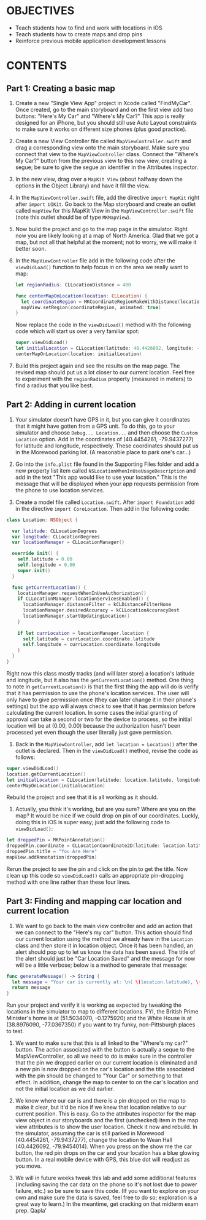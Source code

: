 OBJECTIVES
===
- Teach students how to find and work with locations in iOS
- Teach students how to create maps and drop pins
- Reinforce previous mobile application development lessons


CONTENTS
===
Part 1: Creating a basic map
---
1. Create a new "Single View App" project in Xcode called "FindMyCar". Once created, go to the main storyboard and on the first view add two buttons: "Here's My Car" and "Where's My Car?" This app is really designed for an iPhone, but you should still use Auto Layout constraints to make sure it works on different size phones (plus good practice).

2. Create a new View Controller file called `MapViewController.swift` and drag a corresponding view onto the main storyboard.  Make sure you connect that view to the `MapViewController` class. Connect the "Where's My Car?" button from the previous view to this new view, creating a segue; be sure to give the segue an identifier in the Attributes inspector.

3. In the new view, drag over a `MapKit View` (about halfway down the options in the Object Library) and have it fill the view.

4. In the `MapViewController.swift` file, add the directive `import MapKit` right after `import UIKit`. Go back to the Map storyboard and create an outlet called `mapView` for this MapKit View in the `MapViewController.swift` file (note this outlet should be of type `MKMapView`).

5. Now build the project and go to the map page in the simulator. Right now you are likely looking at a map of North America.  Glad that we got a map, but not all that helpful at the moment; not to worry, we will make it better soon.

6. In the `MapViewController` file add in the following code after the `viewDidLoad()` function to help focus in on the area we really want to map:

    ```swift
    let regionRadius: CLLocationDistance = 400
    
    func centerMapOnLocation(location: CLLocation) {
      let coordinateRegion = MKCoordinateRegionMakeWithDistance(location.coordinate, regionRadius * 2.0, regionRadius * 2.0)
      mapView.setRegion(coordinateRegion, animated: true)
    }
    ```

    Now replace the code in the `viewDidLoad()` method with the following code which will start us over a very familiar spot:

    ```swift
    super.viewDidLoad()
    let initialLocation = CLLocation(latitude: 40.4426092, longitude: -79.9454014)
    centerMapOnLocation(location: initialLocation)
    ```

7. Build this project again and see the results on the map page. The revised map should put us a lot closer to our current location.  Feel free to experiment with the `regionRadius` property (measured in meters) to find a radius that you like best.

Part 2: Adding in current location
---
1. Your simulator doesn't have GPS in it, but you can give it coordinates that it might have gotten from a GPS unit. To do this, go to your simulator and choose `Debug... Location...` and then choose the `Custom Location` option.  Add in the coordinates of (40.4454261, -79.9437277) for latitude and longitude, respectively.  These coordinates should put us in the Morewood parking lot. (A reasonable place to park one's car...)

1. Go into the `info.plist` file found in the Supporting Files folder and add a new property list item called `NSLocationWhenInUseUsageDescription` and add in the text "This app would like to use your location." This is the message that will be displayed when your app requests permission from the phone to use location services.

1. Create a model file called `Location.swift`. After `import Foundation` add in the directive `import CoreLocation`.  Then add in the following code:

  ```swift
  class Location: NSObject {
  
    var latitude: CLLocationDegrees
    var longitude: CLLocationDegrees
    var locationManager = CLLocationManager()
  
    override init() {
      self.latitude = 0.00
      self.longitude = 0.00
      super.init()
    }
  
    func getCurrentLocation() {
      locationManager.requestWhenInUseAuthorization()  
      if CLLocationManager.locationServicesEnabled() {
        locationManager.distanceFilter = kCLDistanceFilterNone
        locationManager.desiredAccuracy = kCLLocationAccuracyBest
        locationManager.startUpdatingLocation()
      }
      
      if let currLocation = locationManager.location {
        self.latitude = currLocation.coordinate.latitude
        self.longitude = currLocation.coordinate.longitude
      }
    }
  }
  ``` 

  Right now this class mostly tracks (and will later store) a location's latitude and longitude, but it also has the `getCurrentLocation()` method. One thing to note in `getCurrentLocation()` is that the first thing the app will do is verify that it has permission to use the phone's location services. The user will only have to give permission once (they can later change it in their phone's settings) but the app will always check to see that it has permission before calculating the current location. In some cases the initial granting of approval can take a second or two for the device to process, so the initial location will be at (0.00, 0.00) because the authorization hasn't been processed yet even though the user literally just gave permission. 

1. Back in the `MapViewController`, add `let location = Location()` after the outlet is declared. Then in the `viewDidLoad()` method, revise the code as follows:

  ```swift
  super.viewDidLoad()
  location.getCurrentLocation()
  let initialLocation = CLLocation(latitude: location.latitude, longitude: location.longitude)
  centerMapOnLocation(initialLocation)
  ```

  Rebuild the project and see that it is all working as it should.

1. Actually, you think it's working, but are you sure? Where are you on the map? It would be nice if we could drop on pin of our coordinates. Luckly, doing this in iOS is super easy; just add the following code to `viewDidLoad()`:

  ```swift
  let droppedPin = MKPointAnnotation()
  droppedPin.coordinate = CLLocationCoordinate2D(latitude: location.latitude, longitude: location.longitude)
  droppedPin.title = "You Are Here"
  mapView.addAnnotation(droppedPin)
  ```
  Rerun the project to see the pin and click on the pin to get the title. Now clean up this code so `viewDidLoad()` calls an appropriate pin-dropping method with one line rather than these four lines.


Part 3: Finding and mapping car location and current location
---

1. We want to go back to the main view controller and add an action that we can connect to the "Here's my car" button. This action should find our current location using the method we already have in the `Location` class and then store it in location object. Once it has been handled, an alert should pop up to let us know the data has been saved. The title of the alert should just be "Car Location Saved" and the message for now will be a little verbose; below is a method to generate that message:

  ```swift
  func generateMessage() -> String {
    let message = "Your car is currently at: \n( \(location.latitude), \(location.longitude) )\n\nWhen you want a map to this location, simply press the 'Where is my car?' button."
    return message
  }
  ```

  Run your project and verify it is working as expected by tweaking the locations in the simulator to map to different locations.  FYI, the British Prime Minister's home is at (51.5034070, -0.1275920) and the White House is at (38.8976090, -77.0367350) if you want to try funky, non-Pittsburgh places to test. 

1. We want to make sure that this is all linked to the "Where's my car?" button. The action associated with the button is actually a seque to the MapViewController, so all we need to do is make sure in the controller that the pin we dropped earlier on our current location is eliminated and a new pin is now dropped on the car's location and the title associated with the pin should be changed to "Your Car" or something to that effect. In addition, change the map to center to on the car's location and not the initial location as we did earlier.

1. We know where our car is and there is a pin dropped on the map to make it clear, but it'd be nice if we knew that location relative to our current position. This is easy. Go to the attributes inspector for the map view object in our storyboards and the first (unchecked) item in the map view attributes is to show the user location. Check it now and rebuild. In the simulator, assuming the car is still parked in Morewood (40.4454261, -79.9437277), change the location to Wean Hall (40.4426092, -79.9454014). When you press on the show me the car button, the red pin drops on the car and your location has a blue glowing button.  In a real mobile device with GPS, this blue dot will readjust as you move. 

1. We will in future weeks tweak this lab and add some additional features (including saving the car data on the phone so it's not lost due to power failure, etc.) so be sure to save this code.  (If you want to explore on your own and make sure the data is saved, feel free to do so; exploration is a great way to learn.)  In the meantime, get cracking on that midterm exam prep. Qapla'
